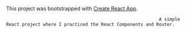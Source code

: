 This project was bootstrapped with [Create React App](https://github.com/facebook/create-react-app).
                                                              
                                                              A simple React project where I practiced the React Components and Router.